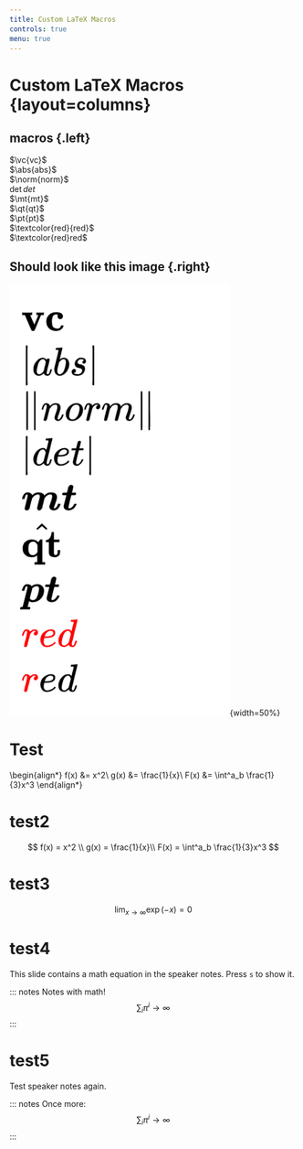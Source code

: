 ```yaml
---
title: Custom LaTeX Macros
controls: true
menu: true
---
```


# Custom LaTeX Macros {layout=columns}

## macros {.left}

$\vc{vc}$    
$\abs{abs}$   
$\norm{norm}$  
$\det{det}$  
$\mt{mt}$  
$\qt{qt}$  
$\pt{pt}$  
$\textcolor{red}{red}$  
$\textcolor{red}red$

## Should look like this image {.right}

![](include/latex_macros.png){width=50%}


# Test

\begin{align*}
  f(x) &= x^2\\
  g(x) &= \frac{1}{x}\\
  F(x) &= \int^a_b \frac{1}{3}x^3
\end{align*}

# test2

$$
  f(x) = x^2 \\
  g(x) = \frac{1}{x}\\
  F(x) = \int^a_b \frac{1}{3}x^3
$$

# test3

$$\lim_{x \to \infty} \exp(-x) = 0$$


# test4

This slide contains a math equation in the speaker notes. Press `s` to show it.

::: notes
Notes with math!
$$\sum_i \pi^i \to \infty$$
:::


# test5

Test speaker notes again.

::: notes
Once more:
$$\sum_i \pi^i \to \infty$$
:::
